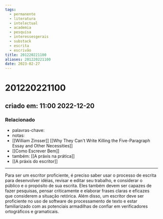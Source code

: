 ```yaml
---
tags:
  - permanente
  - literatura
  - intelectual
  - academia
  - pesquisa
  - interessesgerais
  - substack
  - escrita
  - escrivão
title: 201220221100
aliases: 201220221100
date: 2023-02-27
---
```


# 201220221100

## criado em: 11:00 2022-12-20

### Relacionado

- palavras-chave: 
- notas: 
- [[William Zinsser]] [[Why They Can't Write Killing the Five-Paragraph Essay and Other Necessities]]
- [[Como Escrever Bem]]
- também: [[A práxis na prática]]
- [[A práxis do escritor]]
---

Para ser um escritor proficiente, é preciso saber usar o processo de escrita para desenvolver idéias, revisar e editar seu trabalho, e considerar o público e o propósito de sua escrita. Eles também devem ser capazes de fazer pesquisas, pensar criticamente e elaborar frases claras e eficazes que considerem a situação retórica. Além disso, um escritor deve ser proficiente no uso de software de processamento de texto e estar familiarizado com as potenciais armadilhas de confiar em verificadores ortográficos e gramaticais.
